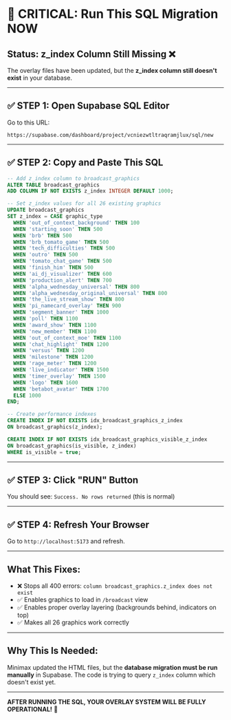 # 🚨 CRITICAL: Run This SQL Migration NOW

## Status: z_index Column Still Missing ❌

The overlay files have been updated, but the **z_index column still doesn't exist** in your database.

---

## ✅ STEP 1: Open Supabase SQL Editor

Go to this URL:
```
https://supabase.com/dashboard/project/vcniezwtltraqramjlux/sql/new
```

---

## ✅ STEP 2: Copy and Paste This SQL

```sql
-- Add z_index column to broadcast_graphics
ALTER TABLE broadcast_graphics 
ADD COLUMN IF NOT EXISTS z_index INTEGER DEFAULT 1000;

-- Set z_index values for all 26 existing graphics
UPDATE broadcast_graphics
SET z_index = CASE graphic_type
  WHEN 'out_of_context_background' THEN 100
  WHEN 'starting_soon' THEN 500
  WHEN 'brb' THEN 500
  WHEN 'brb_tomato_game' THEN 500
  WHEN 'tech_difficulties' THEN 500
  WHEN 'outro' THEN 500
  WHEN 'tomato_chat_game' THEN 500
  WHEN 'finish_him' THEN 500
  WHEN 'ai_dj_visualizer' THEN 600
  WHEN 'production_alert' THEN 700
  WHEN 'alpha_wednesday_universal' THEN 800
  WHEN 'alpha_wednesday_original_universal' THEN 800
  WHEN 'the_live_stream_show' THEN 800
  WHEN 'pi_namecard_overlay' THEN 900
  WHEN 'segment_banner' THEN 1000
  WHEN 'poll' THEN 1100
  WHEN 'award_show' THEN 1100
  WHEN 'new_member' THEN 1100
  WHEN 'out_of_context_moe' THEN 1100
  WHEN 'chat_highlight' THEN 1200
  WHEN 'versus' THEN 1200
  WHEN 'milestone' THEN 1200
  WHEN 'rage_meter' THEN 1200
  WHEN 'live_indicator' THEN 1500
  WHEN 'timer_overlay' THEN 1500
  WHEN 'logo' THEN 1600
  WHEN 'betabot_avatar' THEN 1700
  ELSE 1000
END;

-- Create performance indexes
CREATE INDEX IF NOT EXISTS idx_broadcast_graphics_z_index 
ON broadcast_graphics(z_index);

CREATE INDEX IF NOT EXISTS idx_broadcast_graphics_visible_z_index 
ON broadcast_graphics(is_visible, z_index) 
WHERE is_visible = true;
```

---

## ✅ STEP 3: Click "RUN" Button

You should see: `Success. No rows returned` (this is normal)

---

## ✅ STEP 4: Refresh Your Browser

Go to `http://localhost:5173` and refresh.

---

## What This Fixes:

- ❌ Stops all 400 errors: `column broadcast_graphics.z_index does not exist`
- ✅ Enables graphics to load in `/broadcast` view
- ✅ Enables proper overlay layering (backgrounds behind, indicators on top)
- ✅ Makes all 26 graphics work correctly

---

## Why This Is Needed:

Minimax updated the HTML files, but the **database migration must be run manually** in Supabase.
The code is trying to query `z_index` column which doesn't exist yet.

---

**AFTER RUNNING THE SQL, YOUR OVERLAY SYSTEM WILL BE FULLY OPERATIONAL!** 🎉
